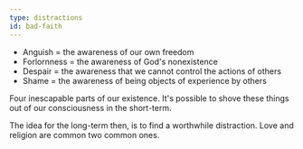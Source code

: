 ```yaml
---
type: distractions
id: bad-faith
---
```


- Anguish = the awareness of our own freedom
- Forlornness = the awareness of God's nonexistence
- Despair = the awareness that we cannot control the actions of others
- Shame = the awareness of being objects of experience by others

Four inescapable parts of our existence. It's possible to shove these things out of our consciousness in the short-term.

The idea for the long-term then, is to find a worthwhile distraction. Love and religion are common two common ones.